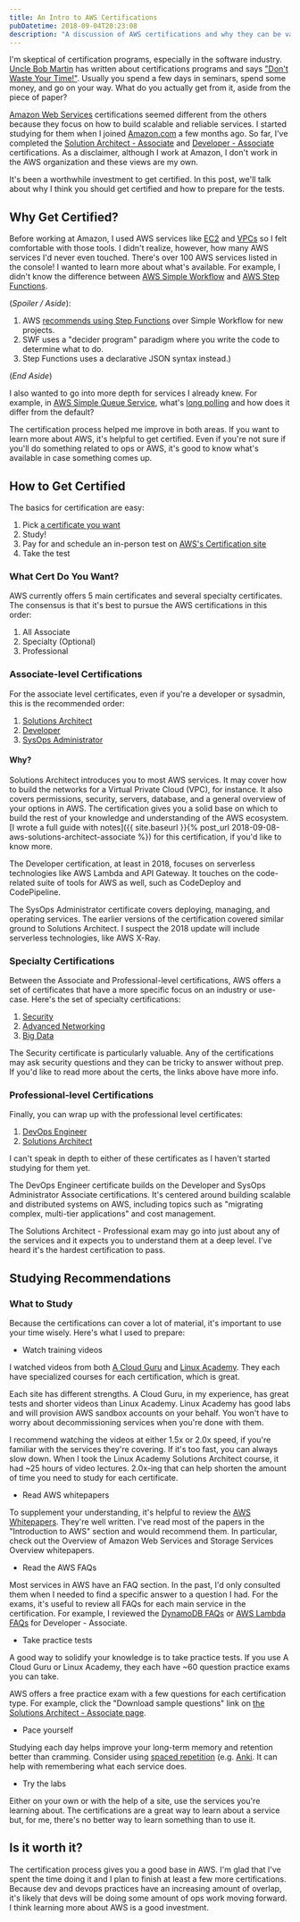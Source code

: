 ```yaml
---
title: An Intro to AWS Certifications
pubDatetime: 2018-09-04T20:23:08
description: "A discussion of AWS certifications and why they can be valuable"
---
```


I'm skeptical of certification programs, especially in the software
industry.
[Uncle Bob
Martin](https://en.wikipedia.org/wiki/Robert_C._Martin)
has written about certifications programs and says ["Don't Waste Your
Time!"](https://sites.google.com/site/unclebobconsultingllc/home/articles/certification---don-t-waste-your-time).
Usually you spend a few days in seminars, spend some money,
and go on your way. What do you actually get from it, aside from the piece of
paper?

[Amazon Web Services](https://aws.amazon.com/) certifications seemed different
from the others because they focus on
how to build scalable and reliable services.
I started studying for them when
I joined [Amazon.com](http://amazon.com/) a few months ago. So far, I've
completed the [Solution Architect - Associate](https://aws.amazon.com/certification/certified-solutions-architect-associate/)
and [Developer - Associate](https://aws.amazon.com/certification/certified-developer-associate/)
certifications. As a disclaimer, although I work at Amazon, I don't work in the
AWS organization and these
views are my own.

It's been a worthwhile investment to get certified. In this post, we'll talk about
why I think you should get certified and how to prepare for the tests.

## Why Get Certified?

Before working at Amazon, I used AWS services like
[EC2](https://aws.amazon.com/ec2/) and [VPCs](https://aws.amazon.com/vpc/) so
I felt comfortable with those tools.  I didn't realize, however, how many AWS
services I'd never even touched. There's over 100 AWS services listed in the
console!
I wanted to learn more about what's available. For example, I didn't know the
difference between [AWS Simple Workflow](https://aws.amazon.com/swf/) and [AWS
Step Functions](https://aws.amazon.com/step-functions/).

(_Spoiler / Aside_):

1. AWS [recommends using Step
   Functions](https://aws.amazon.com/step-functions/faqs/) over Simple Workflow for new projects.
2. SWF uses a "decider program" paradigm where you write the code to determine what to do.
3. Step Functions uses a declarative JSON syntax instead.)

(_End Aside_)

I also wanted to go into more depth for services I already knew.
For example, in [AWS Simple Queue
Service](https://aws.amazon.com/sqs/), what's [long
polling](https://docs.aws.amazon.com/AWSSimpleQueueService/latest/SQSDeveloperGuide/sqs-long-polling.html)
and how does it differ from the default?

The certification process helped me improve in both areas. If
you want to learn more about AWS, it's helpful to get
certified. Even if you're not sure if you'll do something related to ops or
AWS, it's
good to know what's available in case something comes up.

## How to Get Certified

The basics for certification are easy:

1. Pick [a certificate you want](https://aws.amazon.com/certification/#roadmap)
2. Study!
3. Pay for and schedule an in-person test on [AWS's Certification
   site](https://www.aws.training/certification?src=certification)
4. Take the test

### What Cert Do You Want?

AWS currently offers 5 main certificates and several specialty
certificates. The consensus is that it's best to pursue the AWS certifications
in this order:

1. All Associate
2. Specialty (Optional)
3. Professional

### Associate-level Certifications

For the associate level certificates, even if you're a developer or sysadmin,
this is the recommended order:

1. [Solutions Architect](https://aws.amazon.com/certification/certified-developer-associate/)
2. [Developer](https://aws.amazon.com/certification/certified-developer-associate/)
3. [SysOps Administrator](https://aws.amazon.com/certification/certified-sysops-admin-associate/)

#### Why?

Solutions Architect introduces you to most AWS services. It may
cover how to build the networks for a Virtual Private Cloud (VPC), for instance.
It also covers permissions, security, servers, database, and a general overview
of your options in AWS. The certification gives you a solid base on which to
build the rest of your knowledge and understanding of the AWS ecosystem.
[I wrote a full guide with notes]({{ site.baseurl
}}{% post_url 2018-09-08-aws-solutions-architect-associate %}) for this certification, if you'd like to
know more.

The Developer certification, at least in 2018, focuses
on serverless technologies like AWS Lambda and API Gateway. It touches on the
code-related suite of tools for AWS as well, such as CodeDeploy and
CodePipeline.

The SysOps Administrator certificate covers deploying, managing, and operating
services. The earlier versions of the certification covered similar ground to
Solutions Architect. I suspect the 2018 update will include serverless
technologies, like AWS X-Ray.

### Specialty Certifications

Between the Associate and Professional-level certifications, AWS offers a set of
certificates that have a more specific focus on an industry or use-case. Here's
the set of specialty certifications:

1.  [Security](https://aws.amazon.com/certification/certified-security-specialty/)
2. [Advanced Networking](https://aws.amazon.com/certification/certified-advanced-networking-specialty/)
3. [Big Data](https://aws.amazon.com/certification/certified-big-data-specialty/)

The Security certificate is particularly valuable. Any of the certifications
may ask security questions and they can be tricky to answer without prep. If
you'd like to read more about the certs, the links above have more info.

### Professional-level Certifications

Finally, you can wrap up with the professional level certificates:

1. [DevOps
   Engineer](https://aws.amazon.com/certification/certified-devops-engineer-professional/)
2. [Solutions
   Architect](https://aws.amazon.com/certification/certified-solutions-architect-professional/)

I can't speak in depth to either of these certificates as I haven't started
studying for them yet.

The DevOps Engineer certificate builds on the Developer and
SysOps Administrator Associate certifications. It's centered around building
scalable and distributed systems on AWS, including topics such as "migrating complex,
multi-tier applications" and cost management.

The Solutions Architect - Professional exam may go into just about any of the
services and it expects you to understand them at a deep level. I've heard it's
the hardest certification to pass.

## Studying Recommendations

### What to Study

Because the certifications can cover a lot of material, it's important to use
your time wisely. Here's what I used to prepare:

* Watch training videos

I watched videos from both [A Cloud Guru](https://acloud.guru/) and [Linux
Academy](https://linuxacademy.com/). They each have specialized courses for each
certification, which is great.

Each site has different strengths. A Cloud Guru, in my experience, has great
tests and shorter videos than Linux Academy. Linux Academy has good labs and
will provision AWS sandbox accounts on your behalf. You won't have to worry
about decommissioning services when you're done with them.

I recommend watching the videos at either 1.5x or 2.0x
speed, if you're familiar with the services they're covering. If it's too fast,
you can always slow down. When I took the Linux Academy Solutions
Architect course, it had ~25 hours of video lectures. 2.0x-ing
that can help shorten the amount of time you need to study for each certificate.

* Read AWS whitepapers

To supplement your understanding, it's helpful to review the [AWS
Whitepapers](https://aws.amazon.com/whitepapers/). They're well written. I've
read most of the papers
in the "Introduction to AWS" section and would recommend them. In particular,
check out the Overview of Amazon Web Services and Storage Services Overview
whitepapers.

* Read the AWS FAQs

Most services in AWS have an FAQ section. In the past, I'd only consulted them
when I needed to find a specific answer to a question I had. For the
exams, it's useful to review all FAQs for each main service in the
certification. For example, I reviewed
the [DynamoDB FAQs](https://aws.amazon.com/dynamodb/faqs/) or [AWS Lambda
FAQs](https://aws.amazon.com/lambda/faqs/) for Developer - Associate.

* Take practice tests

A good way to solidify your knowledge is to take practice tests. If you use
A Cloud Guru or Linux Academy, they each have ~60 question practice exams you
can take.

AWS offers a free practice exam with a few questions for each
certification type. For example, click the "Download sample questions" link on
[the Solutions Architect - Associate
page](https://aws.amazon.com/certification/certified-solutions-architect-associate/).

* Pace yourself

Studying each day helps improve your long-term memory and retention
better than cramming. Consider using [spaced repetition](https://www.gwern.net/Spaced-repetition)
(e.g. [Anki](https://apps.ankiweb.net/). It can help with remembering what each
service does.

* Try the labs

Either on your own or with the help of a site, use the services
you're learning about. The certifications are a great way to learn about
a service but, for me, there's no better way to learn something than to use it.

## Is it worth it?

The certification process gives you a good base in AWS.
I'm glad that I've spent the time doing it and I plan to finish at least a few
more certifications. Because dev and devops practices have an increasing amount
of overlap, it's likely that devs will be doing some amount of ops
work moving forward. I think learning more about AWS is a good investment.
